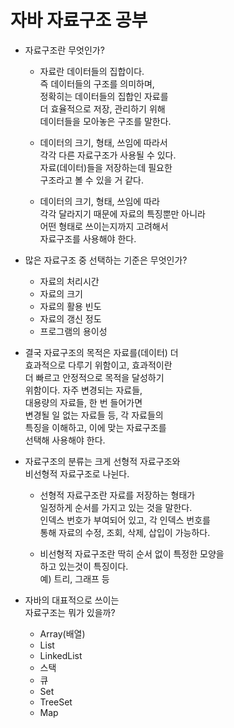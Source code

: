 # 자바 자료구조 공부     
* 자료구조란 무엇인가?      
  * 자료란 데이터들의 집합이다.    
    즉 데이터들의 구조를 의미하며,    
    정확히는 데이터들의 집합인 자료를     
    더 효율적으로 저장, 관리하기 위해     
    데이터들을 모아놓은 구조를 말한다.     
    
  * 데이터의 크기, 형태, 쓰임에 따라서     
    각각 다른 자료구조가 사용될 수 있다.   
    자료(데이터)들을 저장하는데 필요한    
    구조라고 볼 수 있을 거 같다.         
  
  * 데이터의 크기, 형태, 쓰임에 따라     
    각각 달라지기 때문에 자료의 특징뿐만 아니라     
    어떤 형태로 쓰이는지까지 고려해서    
    자료구조를 사용해야 한다.      
    
* 많은 자료구조 중 선택하는 기준은 무엇인가?  
  * 자료의 처리시간    
  * 자료의 크기     
  * 자료의 활용 빈도    
  * 자료의 갱신 정도     
  * 프로그램의 용이성     

* 결국 자료구조의 목적은 자료를(데이터) 더     
  효과적으로 다루기 위함이고, 효과적이란    
  더 빠르고 안정적으로 목적을 달성하기   
  위함이다. 자주 변경되는 자료들,       
  대용량의 자료들, 한 번 들어가면     
  변경될 일 없는 자료들 등, 각 자료들의    
  특징을 이해하고, 이에 맞는 자료구조를    
  선택해 사용해야 한다.      
  
* 자료구조의 분류는 크게 선형적 자료구조와     
  비선형적 자료구조로 나뉜다.      
  * 선형적 자료구조란 자료를 저장하는 형태가     
    일정하게 순서를 가지고 있는 것을 말한다.     
    인덱스 번호가 부여되어 있고, 각 인덱스 번호를    
    통해 자료의 수정, 조회, 삭제, 삽입이 가능하다.      
    
  * 비선형적 자료구조란 딱히 순서 없이 특정한 모양을    
    하고 있는것이 특징이다.      
     예) 트리, 그래프 등     
     
* 자바의 대표적으로 쓰이는    
  자료구조는 뭐가 있을까?     
  * Array(배열) 
  * List   
  * LinkedList     
  * 스택     
  * 큐      
  * Set       
  * TreeSet    
  * Map
